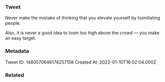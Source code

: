 ### Tweet
Never make the mistake of thinking that you elevate yourself by humiliating people.

Also, it is never a good idea to loom too high above the crowd — you make an easy target.

### Metadata
Tweet ID: 1480570646174257158
Created At: 2022-01-10T16:02:04.000Z

### Related

